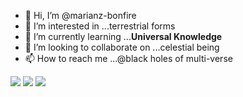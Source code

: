 - 👋 Hi, I’m @marianz-bonfire
- 👀 I’m interested in ...terrestrial forms
- 🌱 I’m currently learning ...**Universal Knowledge**
- 💞️ I’m looking to collaborate on ...celestial being
- 📫 How to reach me ...@black holes of multi-verse

<!---
marianz-bonfire/marianz-bonfire is a ✨ special ✨ repository because its `README.md` (this file) appears on your GitHub profile.
You can click the Preview link to take a look at your changes.
--->
![](http://github-profile-summary-cards.vercel.app/api/cards/profile-details?username=marianz-bonfire&theme=ayu_mirage)
![](http://github-profile-summary-cards.vercel.app/api/cards/productive-time?username=marianz-bonfire&theme=ayu_mirage&utcOffset=8)
![](http://github-profile-summary-cards.vercel.app/api/cards/repos-per-language?username=marianz-bonfire&theme=ayu_mirage)

